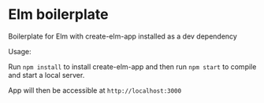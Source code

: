 # Elm boilerplate

Boilerplate for Elm with create-elm-app installed as a dev dependency


Usage:

Run `npm install` to install create-elm-app and then run `npm start` to compile and start a local server.

App will then be accessible at `http://localhost:3000`


